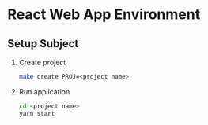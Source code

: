 # React Web App Environment

## Setup Subject

1. Create project
   ```sh
   make create PROJ=<project name>
   ```
1. Run application
   ```sh
   cd <project name>
   yarn start
   ```
